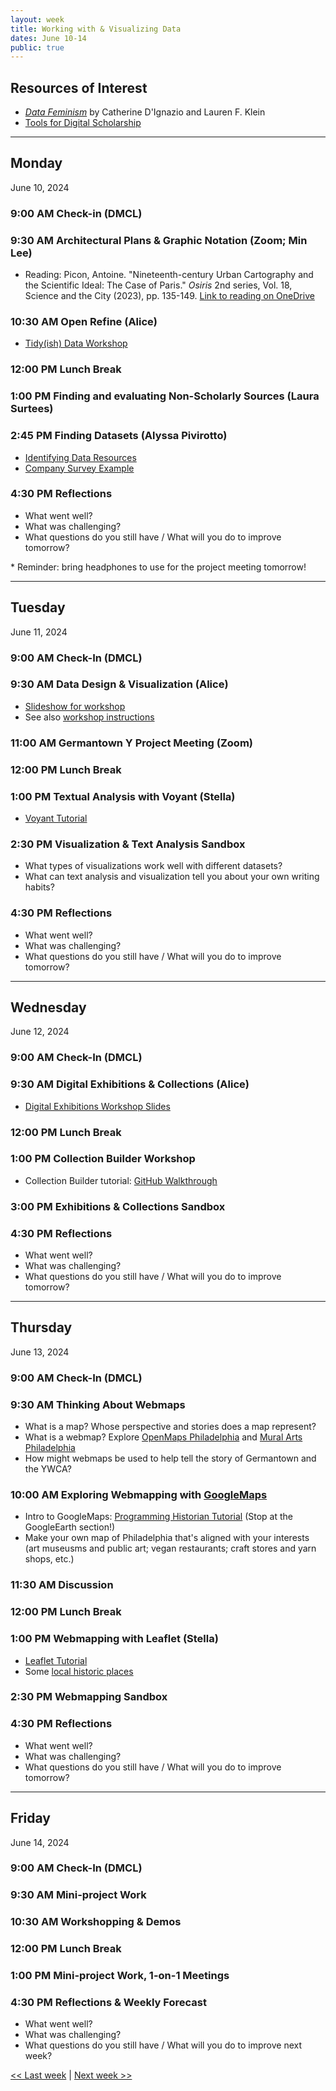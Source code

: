 ```yaml
---
layout: week
title: Working with & Visualizing Data
dates: June 10-14
public: true
---
```


## Resources of Interest
- [*Data Feminism*](https://data-feminism.mitpress.mit.edu/) by Catherine D'Ignazio and Lauren F. Klein
- [Tools for Digital Scholarship](../resources/tools.md)

---

## Monday
June 10, 2024

### 9:00 AM Check-in (DMCL)

### 9:30 AM Architectural Plans & Graphic Notation (Zoom; Min Lee)
- Reading: Picon, Antoine. "Nineteenth-century Urban Cartography and the Scientific Ideal: The Case of Paris." *Osiris* 2nd series, Vol. 18, Science and the City (2023), pp. 135-149. [Link to reading on OneDrive](https://brynmawr-my.sharepoint.com/:b:/g/personal/amcgrath1_brynmawr_edu/EQ4b2up03mhEohWxOhBDqNEBDtJYK1QPZBrWrC4M3yoy-A?e=oVFdx2)

### 10:30 AM Open Refine (Alice)
- [Tidy(ish) Data Workshop](https://github.com/tri-cods/tidy-data)

### 12:00 PM Lunch Break

### 1:00 PM  Finding and evaluating Non-Scholarly Sources (Laura Surtees)

### 2:45 PM  Finding Datasets (Alyssa Pivirotto)
- [Identifying Data Resources](../resources/data_identification.pdf)
- [Company Survey Example](https://brynmawr-my.sharepoint.com/:x:/g/personal/apivirotto_brynmawr_edu/EYQ7xpx1HO1ElqhtERko3ukBrqpdNH058yAzHgEjL4cBvQ?e=hYJaVk)

### 4:30 PM Reflections
- What went well?
- What was challenging?
- What questions do you still have / What will you do to improve tomorrow?

\* Reminder: bring headphones to use for the project meeting tomorrow!

---

## Tuesday
June 11, 2024

### 9:00 AM Check-In (DMCL)

### 9:30 AM Data Design & Visualization (Alice)
- [Slideshow for workshop](https://alicemcgrath.digital.brynmawr.edu/pres/data-viz.html)
- See also [workshop instructions](../resources/data)

### 11:00 AM  Germantown Y Project Meeting (Zoom)

### 12:00 PM Lunch Break

### 1:00 PM Textual Analysis with Voyant (Stella)
- [Voyant Tutorial](https://sfritzell.github.io/Voyant-Tutorial/)

### 2:30 PM  Visualization & Text Analysis Sandbox
- What types of visualizations work well with different datasets?
- What can text analysis and visualization tell you about your own writing habits?

### 4:30 PM Reflections
- What went well?
- What was challenging?
- What questions do you still have / What will you do to improve tomorrow?

---

## Wednesday
June 12, 2024

### 9:00 AM Check-In (DMCL)

### 9:30 AM Digital Exhibitions & Collections (Alice)

- [Digital Exhibitions Workshop Slides](https://brynmawr-my.sharepoint.com/:p:/g/personal/amcgrath1_brynmawr_edu/EaklqJJapcNPhgpTP4VrA6ABJMI5i25idCRv_Z3E5yFuqA?e=5s2cxe)


### 12:00 PM Lunch Break

### 1:00 PM Collection Builder Workshop

- Collection Builder tutorial: [GitHub Walkthrough](https://collectionbuilder.github.io/cb-docs/docs/walkthroughs/gh-walkthrough/)

### 3:00 PM Exhibitions & Collections Sandbox

### 4:30 PM Reflections
- What went well?
- What was challenging?
- What questions do you still have / What will you do to improve tomorrow?

--- 

## Thursday
June 13, 2024

### 9:00 AM Check-In (DMCL)

### 9:30 AM Thinking About Webmaps
- What is a map? Whose perspective and stories does a map represent?
- What is a webmap? Explore [OpenMaps Philadelphia](https://openmaps.phila.gov/) and [Mural Arts Philadelphia](https://publicartarchive.org/collections/Mural-Arts-Philadelphia?mapShow=true)
- How might webmaps be used to help tell the story of Germantown and the YWCA?

### 10:00 AM Exploring Webmapping with [GoogleMaps](https://www.google.com/maps/about/mymaps/)
- Intro to GoogleMaps: [Programming Historian Tutorial](https://programminghistorian.org/en/lessons/googlemaps-googleearth) (Stop at the GoogleEarth section!)
- Make your own map of Philadelphia that's aligned with your interests (art museusms and public art; vegan restaurants; craft stores and yarn shops, etc.)

### 11:30 AM Discussion

### 12:00 PM Lunch Break

### 1:00 PM Webmapping with Leaflet (Stella)
- [Leaflet Tutorial](https://sfritzell.github.io/Leaflet-Tutorial/)
- Some [local historic places](https://www.phila.gov/media/20230406094939/Interiors-Objects-Structures-Sites-4-6-2023.pdf)

### 2:30 PM Webmapping Sandbox

### 4:30 PM Reflections
- What went well?
- What was challenging?
- What questions do you still have / What will you do to improve tomorrow?

---

## Friday
June 14, 2024

### 9:00 AM Check-In (DMCL)

### 9:30 AM Mini-project Work

### 10:30 AM Workshopping & Demos

### 12:00 PM Lunch Break

### 1:00 PM  Mini-project Work, 1-on-1 Meetings

### 4:30 PM Reflections & Weekly Forecast
- What went well?
- What was challenging?
- What questions do you still have / What will you do to improve next week?


[<< Last week](01-intro) | [Next week >>](03-work)
